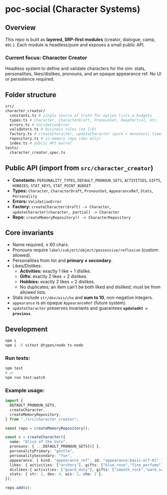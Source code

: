 # poc-social (Character Systems)

## Overview
This repo is built as **layered, SRP-first modules** (creator, dialogue, camp, etc.). Each module is headless/pure and exposes a small public API.

### Current focus: Character Creator
Headless system to define and validate characters for the sim: stats, personalities, likes/dislikes, pronouns, and an opaque appearance ref. No UI or persistence required.

## Folder structure

```bash
src/
character_creator/
  constants.ts # single source of truth for option lists & budgets
  types.ts # Character, CharacterDraft, PronounSet, DeepPartial, etc.
  errors.ts # ValidationError
  validators.ts # business rules (no I/O)
  factory.ts # createCharacter, updateCharacter (pure + monotonic timestamps)
  repository.ts # in-memory repo (dev only)
  index.ts # public API barrel
tests/
  character_creator.spec.ts
```

## Public API (import from `src/character_creator`)
- **Constants:** `PERSONALITY_TYPES`, `DEFAULT_PRONOUN_SETS`, `ACTIVITIES`, `GIFTS`, `HOBBIES`, `STAT_KEYS`, `STAT_POINT_BUDGET`
- **Types:** `Character`, `CharacterDraft`, `PronounSet`, `AppearanceRef`, `Stats`, `Personality`
- **Errors:** `ValidationError`
- **Factory:** `createCharacter(draft) -> Character`, `updateCharacter(character, partial) -> Character`
- **Repo:** `createMemoryRepository() -> CharacterRepository`

## Core invariants
- Name required, ≤ 60 chars.
- Pronouns require `label/subject/object/possessive/reflexive` (custom allowed).
- Personalities from list and **primary ≠ secondary**.
- Likes/Dislikes:
  - **Activities:** exactly 1 like + 1 dislike.
  - **Gifts:** exactly 2 likes + 2 dislikes.
  - **Hobbies:** exactly 2 likes + 2 dislikes.
  - No duplicates; an item can’t be both liked and disliked; must be from allowed lists.
- Stats include `str/dex/wis/cha` and **sum to 10**, non-negative integers.
- `appearance` is an opaque `AppearanceRef` (future system).
- `updateCharacter` preserves invariants and guarantees **`updatedAt > previous`**.

## Development
```bash
npm i
npm i -D vitest @types/node ts-node
```

### Run tests:
```bash
npm test
# or
npm run test:watch
```

### Example usage:

```ts
import {
  DEFAULT_PRONOUN_SETS,
  createCharacter,
  createMemoryRepository,
} from "./src/character_creator";

const repo = createMemoryRepository();

const c = createCharacter({
  name: "Alice of the Vale",
  pronouns: { ...DEFAULT_PRONOUN_SETS[0] },
  personalityPrimary: "gentle",
  personalitySecondary: "fun",
  appearance: { kind: "appearance_ref", id: "appearance:basic-elf-01" },
  likes: { activities: ["archery"], gifts: ["blue_rose","fine_perfume"], hobbies: ["stargazing","writing_poetry"] },
  dislikes:{ activities: ["guard_duty"], gifts: ["smooth_rock","warm_socks"], hobbies: ["strength_training","playing_lute"] },
  stats: { str: 2, dex: 4, wis: 2, cha: 2 },
});

repo.add(c);
```